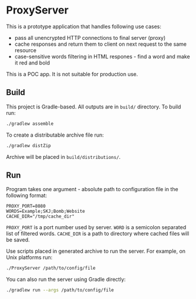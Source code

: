 # ProxyServer

This is a prototype application that handles following use cases:

- pass all unencrypted HTTP connections to final server (proxy)
- cache responses and return them to client on next request to the same resource
- case-sensitive words filtering in HTML respones - find a word and make it red and bold

This is a POC app. It is not suitable for production use.

## Build

This project is Gradle-based. All outputs are in `build/` directory. To build run:
```bash
./gradlew assemble
``` 

To create a distributable archive file run:
```bash
./gradlew distZip
``` 
Archive will be placed in `build/distributions/`.

## Run

Program takes one argument - absolute path to configuration file in the following format:
```
PROXY_PORT=8080
WORDS=Example;SKJ;Bomb;Website
CACHE_DIR="/tmp/cache_dir"
```
`PROXY_PORT` is a port number used by server. 
`WORD` is a semicolon separated list of filtered words.
`CACHE_DIR` is a path to directory where cached files will be saved.

Use scripts placed in generated archive to run the server. For example, on Unix platforms run:
```bash
./ProxyServer /path/to/config/file
```

You can also run the server using Gradle directly:
```bash
./gradlew run --args /path/to/config/file
```
